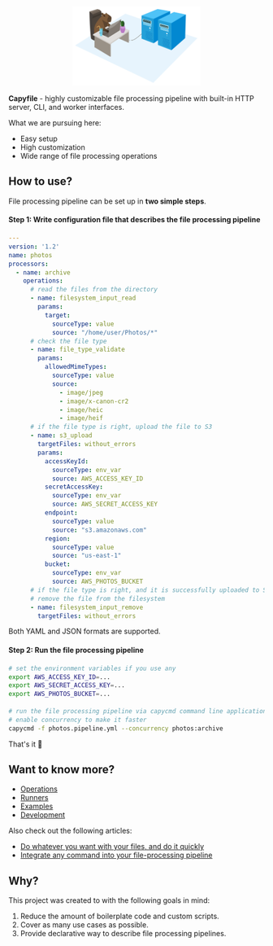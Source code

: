 <p align="center">
  <img height="50%" width="50%" src="capybara.png" alt="Capyfile logo">
</p>

**Capyfile** - highly customizable file processing pipeline with built-in HTTP server, CLI,
and worker interfaces.

What we are pursuing here:
* Easy setup
* High customization
* Wide range of file processing operations

## How to use?

File processing pipeline can be set up in **two simple steps**.

#### Step 1: Write configuration file that describes the file processing pipeline

```yaml
---
version: '1.2'
name: photos
processors:
  - name: archive
    operations:
      # read the files from the directory
      - name: filesystem_input_read
        params:
          target:
            sourceType: value
            source: "/home/user/Photos/*"
      # check the file type
      - name: file_type_validate
        params:
          allowedMimeTypes:
            sourceType: value
            source:
              - image/jpeg
              - image/x-canon-cr2
              - image/heic
              - image/heif
      # if the file type is right, upload the file to S3
      - name: s3_upload
        targetFiles: without_errors
        params:
          accessKeyId:
            sourceType: env_var
            source: AWS_ACCESS_KEY_ID
          secretAccessKey:
            sourceType: env_var
            source: AWS_SECRET_ACCESS_KEY
          endpoint:
            sourceType: value
            source: "s3.amazonaws.com"
          region:
            sourceType: value
            source: "us-east-1"
          bucket:
            sourceType: env_var
            source: AWS_PHOTOS_BUCKET
      # if the file type is right, and it is successfully uploaded to S3,
      # remove the file from the filesystem
      - name: filesystem_input_remove
        targetFiles: without_errors
```

Both YAML and JSON formats are supported.

#### Step 2: Run the file processing pipeline

```bash
# set the environment variables if you use any
export AWS_ACCESS_KEY_ID=...
export AWS_SECRET_ACCESS_KEY=...
export AWS_PHOTOS_BUCKET=...

# run the file processing pipeline via capycmd command line application,
# enable concurrency to make it faster
capycmd -f photos.pipeline.yml --concurrency photos:archive
```

That's it 🎉

## Want to know more?

* [Operations](docs/operations.md)
* [Runners](docs/runners.md)
* [Examples](docs/examples.md)
* [Development](docs/development.md)

Also check out the following articles:
* [Do whatever you want with your files, and do it quickly](https://dev.to/sky003/do-whatever-you-want-with-your-files-and-do-it-quickly-4od2)
* [Integrate any command into your file-processing pipeline](https://dev.to/sky003/integrate-any-command-into-your-file-processing-pipeline-3jbh)

## Why?

This project was created to with the following goals in mind:
1. Reduce the amount of boilerplate code and custom scripts.
2. Cover as many use cases as possible.
3. Provide declarative way to describe file processing pipelines.

